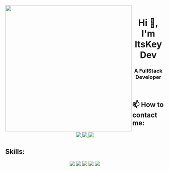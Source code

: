<img align="left" width="400" src="https://icons8.com/icon/zQEFsjZs3lmi/alien">
<h1 align="center">Hi 👋, I'm ItsKeyDev</h1>
<p align="center">
  <h3 align="center">A FullStack Developer </h3>
</p>

<br />

## 📫 How to contact me:


<p align="center">
  <a href="https://www.facebook.com/trinhxuankien.2003/" alt="Facebook">
    <img src="https://img.icons8.com/fluent/48/000000/facebook-new.png" target="_blank" />
  </a> 
  <a href="https://github.com/ItsKeyDev" alt="Github">
    <img src="https://img.icons8.com/fluent/48/000000/github.png"/>
  </a> 

  <a href="mailto:txkien.dev@gmail.com" alt="Email">
    <img src="https://img.icons8.com/fluent/48/000000/mailing.png"/>
  </a>
</p>

## Skills:
<p align="center">
  <img src="https://icons8.com/icon/Vra58PN2KmI5/react"/>
  <img src="https://icons8.com/icon/hsPbhkOH4FMe/node-js"/>
  <img src="https://icons8.com/icon/74402/mongodb"/>
  <img src="https://icons8.com/icon/SDVmtZ6VBGXt/express-js"/>
  <img src="https://icons8.com/icon/UG5EO81XNkPs/laravel"/>
  <img src="https://icons8.com/icon/9nLaR5KFGjN0/mysql-logo/>
</p>

